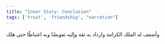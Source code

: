 ```yaml
---
title: "Inner Story: Conclusion"
tags: ['trust', 'friendship', "narration"]
---
```


 وأضعف له الملك الكرامة وازداد به ثقة وإليه تفويضًا وبه اغتباطًا حتى هلك
